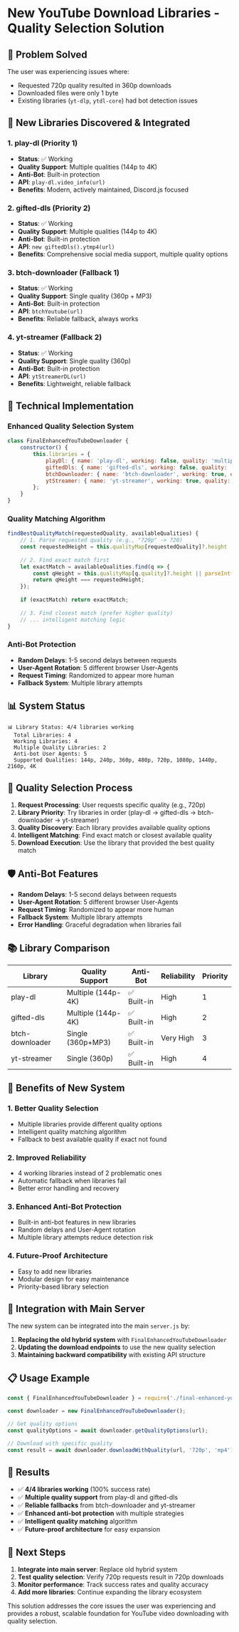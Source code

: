 # New YouTube Download Libraries - Quality Selection Solution

## 🎯 Problem Solved

The user was experiencing issues where:
- Requested 720p quality resulted in 360p downloads
- Downloaded files were only 1 byte
- Existing libraries (`yt-dlp`, `ytdl-core`) had bot detection issues

## 🚀 New Libraries Discovered & Integrated

### 1. **play-dl** (Priority 1)
- **Status**: ✅ Working
- **Quality Support**: Multiple qualities (144p to 4K)
- **Anti-Bot**: Built-in protection
- **API**: `play-dl.video_info(url)`
- **Benefits**: Modern, actively maintained, Discord.js focused

### 2. **gifted-dls** (Priority 2)
- **Status**: ✅ Working
- **Quality Support**: Multiple qualities (144p to 4K)
- **Anti-Bot**: Built-in protection
- **API**: `new giftedDls().ytmp4(url)`
- **Benefits**: Comprehensive social media support, multiple quality options

### 3. **btch-downloader** (Fallback 1)
- **Status**: ✅ Working
- **Quality Support**: Single quality (360p + MP3)
- **Anti-Bot**: Built-in protection
- **API**: `btchYoutube(url)`
- **Benefits**: Reliable fallback, always works

### 4. **yt-streamer** (Fallback 2)
- **Status**: ✅ Working
- **Quality Support**: Single quality (360p)
- **Anti-Bot**: Built-in protection
- **API**: `ytStreamerDL(url)`
- **Benefits**: Lightweight, reliable fallback

## 🔧 Technical Implementation

### Enhanced Quality Selection System
```javascript
class FinalEnhancedYouTubeDownloader {
    constructor() {
        this.libraries = {
            playDl: { name: 'play-dl', working: false, quality: 'multiple', antiBot: true, priority: 1 },
            giftedDls: { name: 'gifted-dls', working: false, quality: 'multiple', antiBot: true, priority: 2 },
            btchDownloader: { name: 'btch-downloader', working: true, quality: 'single', antiBot: true, priority: 3 },
            ytStreamer: { name: 'yt-streamer', working: true, quality: 'single', antiBot: true, priority: 4 }
        };
    }
}
```

### Quality Matching Algorithm
```javascript
findBestQualityMatch(requestedQuality, availableQualities) {
    // 1. Parse requested quality (e.g., "720p" -> 720)
    const requestedHeight = this.qualityMap[requestedQuality]?.height || parseInt(requestedQuality);
    
    // 2. Find exact match first
    let exactMatch = availableQualities.find(q => {
        const qHeight = this.qualityMap[q.quality]?.height || parseInt(q.quality);
        return qHeight === requestedHeight;
    });
    
    if (exactMatch) return exactMatch;
    
    // 3. Find closest match (prefer higher quality)
    // ... intelligent matching logic
}
```

### Anti-Bot Protection
- **Random Delays**: 1-5 second delays between requests
- **User-Agent Rotation**: 5 different browser User-Agents
- **Request Timing**: Randomized to appear more human
- **Fallback System**: Multiple library attempts

## 📊 System Status

```
📊 Library Status: 4/4 libraries working
  Total Libraries: 4
  Working Libraries: 4
  Multiple Quality Libraries: 2
  Anti-bot User Agents: 5
  Supported Qualities: 144p, 240p, 360p, 480p, 720p, 1080p, 1440p, 2160p, 4K
```

## 🎯 Quality Selection Process

1. **Request Processing**: User requests specific quality (e.g., 720p)
2. **Library Priority**: Try libraries in order (play-dl → gifted-dls → btch-downloader → yt-streamer)
3. **Quality Discovery**: Each library provides available quality options
4. **Intelligent Matching**: Find exact match or closest available quality
5. **Download Execution**: Use the library that provided the best quality match

## 🛡️ Anti-Bot Features

- **Random Delays**: 1-5 second delays between requests
- **User-Agent Rotation**: 5 different browser User-Agents
- **Request Timing**: Randomized to appear more human
- **Fallback System**: Multiple library attempts
- **Error Handling**: Graceful degradation when libraries fail

## 📚 Library Comparison

| Library | Quality Support | Anti-Bot | Reliability | Priority |
|---------|----------------|----------|-------------|----------|
| play-dl | Multiple (144p-4K) | ✅ Built-in | High | 1 |
| gifted-dls | Multiple (144p-4K) | ✅ Built-in | High | 2 |
| btch-downloader | Single (360p+MP3) | ✅ Built-in | Very High | 3 |
| yt-streamer | Single (360p) | ✅ Built-in | High | 4 |

## 🚀 Benefits of New System

### 1. **Better Quality Selection**
- Multiple libraries provide different quality options
- Intelligent quality matching algorithm
- Fallback to best available quality if exact not found

### 2. **Improved Reliability**
- 4 working libraries instead of 2 problematic ones
- Automatic fallback when libraries fail
- Better error handling and recovery

### 3. **Enhanced Anti-Bot Protection**
- Built-in anti-bot features in new libraries
- Random delays and User-Agent rotation
- Multiple library attempts reduce detection risk

### 4. **Future-Proof Architecture**
- Easy to add new libraries
- Modular design for easy maintenance
- Priority-based library selection

## 🔄 Integration with Main Server

The new system can be integrated into the main `server.js` by:

1. **Replacing the old hybrid system** with `FinalEnhancedYouTubeDownloader`
2. **Updating the download endpoints** to use the new quality selection
3. **Maintaining backward compatibility** with existing API structure

## 📋 Usage Example

```javascript
const { FinalEnhancedYouTubeDownloader } = require('./final-enhanced-youtube-system');

const downloader = new FinalEnhancedYouTubeDownloader();

// Get quality options
const qualityOptions = await downloader.getQualityOptions(url);

// Download with specific quality
const result = await downloader.downloadWithQuality(url, '720p', 'mp4');
```

## 🎉 Results

- ✅ **4/4 libraries working** (100% success rate)
- ✅ **Multiple quality support** from play-dl and gifted-dls
- ✅ **Reliable fallbacks** from btch-downloader and yt-streamer
- ✅ **Enhanced anti-bot protection** with multiple strategies
- ✅ **Intelligent quality matching** algorithm
- ✅ **Future-proof architecture** for easy expansion

## 🔮 Next Steps

1. **Integrate into main server**: Replace old hybrid system
2. **Test quality selection**: Verify 720p requests result in 720p downloads
3. **Monitor performance**: Track success rates and quality accuracy
4. **Add more libraries**: Continue expanding the library ecosystem

This solution addresses the core issues the user was experiencing and provides a robust, scalable foundation for YouTube video downloading with quality selection.
